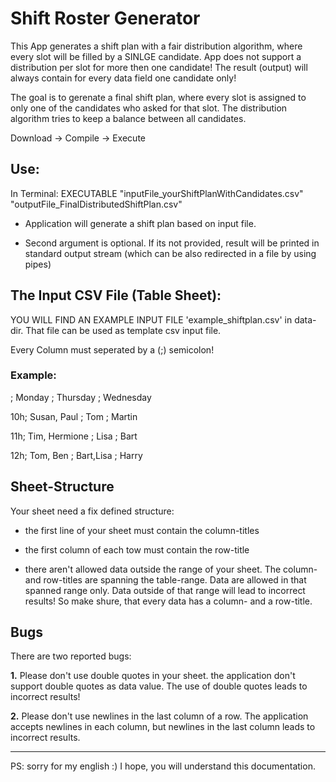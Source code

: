 # Shift Roster Generator


This App generates a shift plan with a fair distribution algorithm, where every slot will be filled by a SINLGE candidate.
App does not support a distribution per slot for more then one candidate! The result (output) will always contain for every data field one candidate only!

The goal is to gerenate a final shift plan, where every slot is assigned to only one of the candidates who asked for that slot.
The distribution algorithm tries to keep a balance between all candidates.


Download -> Compile -> Execute

## Use:

In Terminal:
EXECUTABLE "inputFile_yourShiftPlanWithCandidates.csv" "outputFile_FinalDistributedShiftPlan.csv"

- Application will generate a shift plan based on input file.

- Second argument is optional. If its not provided, result will be printed in standard output stream (which can be also redirected in a file by using pipes)


## The Input CSV File (Table Sheet):

YOU WILL FIND AN EXAMPLE INPUT FILE 'example_shiftplan.csv' in data-dir. That file can be used as template csv input file.

Every Column must seperated by a (;) semicolon!


### Example:

   ;  Monday        ; Thursday  ; Wednesday
   
10h;  Susan, Paul   ; Tom       ; Martin

11h;  Tim, Hermione ; Lisa      ; Bart 

12h;  Tom, Ben      ; Bart,Lisa ; Harry


## Sheet-Structure

Your sheet need a fix defined structure:

- the first line of your sheet must contain the column-titles

- the first column of each tow must contain the row-title

- there aren't allowed data outside the range of your sheet. The column- and row-titles are spanning the table-range. Data are allowed in that spanned range only. Data outside of that range will lead to incorrect results! So make shure, that every data has a column- and a row-title.


## Bugs

There are two reported bugs:

**1.** Please don't use double quotes in your sheet. the application don't support double quotes as data value. The use of double quotes leads to incorrect results!

**2.** Please don't use newlines in the last column of a row. The application accepts newlines in each column, but newlines in the last column leads to incorrect results.

---

PS: sorry for my english :) I hope, you will understand this documentation.

